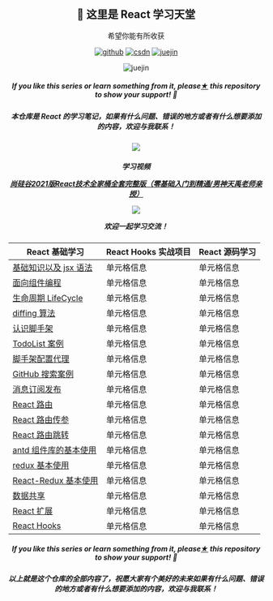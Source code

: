 

<h2 align="center">👋 这里是 React 学习天堂</h2>
<p align="center">希望你能有所收获</p>
<p align="center">
  <a href="https://github.com/linjunc"><img src="https://img.shields.io/badge/GitHub-ff79c6" alt="github"></a>
  <a href="https://blog.csdn.net/m0_50855872"><img src="https://img.shields.io/badge/CSDN-cf000e" alt="csdn"></a>
  <a href="https://juejin.cn/user/1460594842018446"><img src="https://img.shields.io/badge/juejin-brightgreen" alt="juejin"></a>
</p>
<p align="center"><img src="https://img.shields.io/badge/weChat-Ljc--10c-blue" alt="juejin"></p>



<h5><p align="center"><i>If you like this series or learn something from it, please<a href="https://github.com/linjunc/react-study">★</a> this repository to show your support! 🤩</i></p>
<p>
    <h5 align="center">本仓库是 React 的学习笔记，如果有什么问题、错误的地方或者有什么想要添加的内容，欢迎与我联系！</h5>
    </p>
</h5>

<p align="center"><a href="https://github.com/linjunc/react-study"><img src="https://ljcimg.oss-cn-beijing.aliyuncs.com/img/reactjs.jpg"></img></a></p>

<h5 align="center"><p>学习视频</p><p>
    <a href="https://www.bilibili.com/video/BV1wy4y1D7JT?from=search&seid=15201673983921209441&spm_id_from=333.337.0.0">
        <i>尚硅谷2021版React技术全家桶全套完整版（零基础入门到精通/男神天禹老师亲授）</i>
    </a>
    </p>
    <p align="center"><a href="https://github.com/linjunc/react-study"><img src="https://ljcimg.oss-cn-beijing.aliyuncs.com/img/image-20210911211905969.png"></img></a>
<p>
    欢迎一起学习交流！
</p>
</p>
</h5>

| React 基础学习 | React Hooks 实战项目     | React 源码学习     |
| ---------- | ---------- | ---------- |
| [基础知识以及 jsx 语法][1-1] | 单元格信息 | 单元格信息 |
| [面向组件编程][1-2] | 单元格信息 | 单元格信息 |
| [生命周期 LifeCycle][1-3] | 单元格信息 | 单元格信息 |
| [diffing 算法][1-4] | 单元格信息 | 单元格信息 |
| [认识脚手架][1-5] | 单元格信息 | 单元格信息 |
| [TodoList 案例][1-6] | 单元格信息 | 单元格信息 |
| [脚手架配置代理][1-7] | 单元格信息 | 单元格信息 |
| [GitHub 搜索案例][1-8] | 单元格信息 | 单元格信息 |
| [消息订阅发布][1-9] | 单元格信息 | 单元格信息 |
| [React 路由][1-10] | 单元格信息 | 单元格信息 |
| [React 路由传参][1-11] | 单元格信息 | 单元格信息 |
| [React 路由跳转][1-12] | 单元格信息 | 单元格信息 |
| [antd 组件库的基本使用][1-13] | 单元格信息 | 单元格信息 |
| [redux 基本使用][1-14] | 单元格信息 | 单元格信息 |
| [React-Redux 基本使用][1-15] | 单元格信息 | 单元格信息 |
| [数据共享][1-16] | 单元格信息 | 单元格信息 |
| [React 扩展][1-17] | 单元格信息 | 单元格信息 |
| [React Hooks][1-18] | 单元格信息 | 单元格信息 |

[1-1]: https://github.com/linjunc/react-study/blob/main/React%20%E5%85%A5%E9%97%A8%E5%AD%A6%E4%B9%A0/React%20%E5%85%A5%E9%97%A8%E5%AD%A6%E4%B9%A0%EF%BC%88%E4%B8%80%EF%BC%89--%20%E5%9F%BA%E7%A1%80%E7%9F%A5%E8%AF%86%E4%BB%A5%E5%8F%8A%20jsx%E8%AF%AD%E6%B3%95.md
[1-2]: https://github.com/linjunc/react-study/blob/main/React%20%E5%85%A5%E9%97%A8%E5%AD%A6%E4%B9%A0/React%20%E5%85%A5%E9%97%A8%E5%AD%A6%E4%B9%A0%EF%BC%88%E4%BA%8C%EF%BC%89--%20%E9%9D%A2%E5%90%91%E7%BB%84%E4%BB%B6%E7%BC%96%E7%A8%8B.md
[1-3]: https://github.com/linjunc/react-study/blob/main/React%20%E5%85%A5%E9%97%A8%E5%AD%A6%E4%B9%A0/React%20%E5%85%A5%E9%97%A8%E5%AD%A6%E4%B9%A0%EF%BC%88%E4%B8%89%EF%BC%89%20--%20%E7%BB%84%E4%BB%B6%E7%9A%84%E7%94%9F%E5%91%BD%E5%91%A8%E6%9C%9F.md
[1-4]: https://github.com/linjunc/react-study/blob/main/React%20%E5%85%A5%E9%97%A8%E5%AD%A6%E4%B9%A0/React%20%E5%85%A5%E9%97%A8%E5%AD%A6%E4%B9%A0%EF%BC%88%E5%9B%9B%EF%BC%89--%20diffing%20%E7%AE%97%E6%B3%95.md
[1-5]:https://github.com/linjunc/react-study/blob/main/React%20%E5%85%A5%E9%97%A8%E5%AD%A6%E4%B9%A0/React%20%E5%85%A5%E9%97%A8%E5%AD%A6%E4%B9%A0%EF%BC%88%E4%BA%94%EF%BC%89--%20%E5%88%9D%E5%A7%8B%E5%8C%96%E8%84%9A%E6%89%8B%E6%9E%B6.md
[1-6]:https://github.com/linjunc/react-study/blob/main/React%20%E5%85%A5%E9%97%A8%E5%AD%A6%E4%B9%A0/React%20%E5%85%A5%E9%97%A8%E5%AD%A6%E4%B9%A0%EF%BC%88%E5%85%AD%EF%BC%89--%20TodoList%20%E6%A1%88%E4%BE%8B.md
[1-7]: https://github.com/linjunc/react-study/blob/main/React%20%E5%85%A5%E9%97%A8%E5%AD%A6%E4%B9%A0/React%20%E5%85%A5%E9%97%A8%E5%AD%A6%E4%B9%A0%EF%BC%88%E4%B8%83%EF%BC%89--%20%E8%84%9A%E6%89%8B%E6%9E%B6%E9%85%8D%E7%BD%AE%E4%BB%A3%E7%90%86.md
[1-8]:https://github.com/linjunc/react-study/blob/main/React%20%E5%85%A5%E9%97%A8%E5%AD%A6%E4%B9%A0/React%20%E5%85%A5%E9%97%A8%E5%AD%A6%E4%B9%A0%EF%BC%88%E5%85%AB%EF%BC%89--%20GitHub%20%E6%90%9C%E7%B4%A2%E6%A1%88%E4%BE%8B.md
[1-9]:https://github.com/linjunc/react-study/blob/main/React%20%E5%85%A5%E9%97%A8%E5%AD%A6%E4%B9%A0/React%20%E5%85%A5%E9%97%A8%E5%AD%A6%E4%B9%A0%EF%BC%88%E4%B9%9D%EF%BC%89--%20%E6%B6%88%E6%81%AF%E8%AE%A2%E9%98%85%E5%8F%91%E5%B8%83.md
[1-10]:https://github.com/linjunc/react-study/blob/main/React%20%E5%85%A5%E9%97%A8%E5%AD%A6%E4%B9%A0/React%20%E5%85%A5%E9%97%A8%E5%AD%A6%E4%B9%A0%EF%BC%88%E5%8D%81%EF%BC%89--%20React%20%E8%B7%AF%E7%94%B1.md
[1-11]:https://github.com/linjunc/react-study/blob/main/React%20%E5%85%A5%E9%97%A8%E5%AD%A6%E4%B9%A0/React%20%E5%85%A5%E9%97%A8%E5%AD%A6%E4%B9%A0%EF%BC%88%E5%8D%81%E4%B8%80%EF%BC%89--%20React%20%E8%B7%AF%E7%94%B1%E4%BC%A0%E5%8F%82.md
[1-12]:https://github.com/linjunc/react-study/blob/main/React%20%E5%85%A5%E9%97%A8%E5%AD%A6%E4%B9%A0/React%20%E5%85%A5%E9%97%A8%E5%AD%A6%E4%B9%A0%EF%BC%88%E5%8D%81%E4%BA%8C%EF%BC%89--%20React%20%E8%B7%AF%E7%94%B1%E8%B7%B3%E8%BD%AC.md
[1-13]:https://github.com/linjunc/react-study/blob/main/React%20%E5%85%A5%E9%97%A8%E5%AD%A6%E4%B9%A0/React%20%E5%85%A5%E9%97%A8%E5%AD%A6%E4%B9%A0%EF%BC%88%E5%8D%81%E4%B8%89%EF%BC%89--%20antd%20%E7%9A%84%E5%9F%BA%E6%9C%AC%E4%BD%BF%E7%94%A8.md
[1-14]:https://github.com/linjunc/react-study/blob/main/React%20%E5%85%A5%E9%97%A8%E5%AD%A6%E4%B9%A0/React%20%E5%85%A5%E9%97%A8%E5%AD%A6%E4%B9%A0%EF%BC%88%E5%8D%81%E5%9B%9B%EF%BC%89--%20redux%20%E5%9F%BA%E6%9C%AC%E4%BD%BF%E7%94%A8.md
[1-15]:https://github.com/linjunc/react-study/blob/main/React%20%E5%85%A5%E9%97%A8%E5%AD%A6%E4%B9%A0/React%20%E5%85%A5%E9%97%A8%E5%AD%A6%E4%B9%A0%EF%BC%88%E5%8D%81%E4%BA%94%EF%BC%89--%20React-Redux%20%E5%9F%BA%E6%9C%AC%E4%BD%BF%E7%94%A8.md
[1-16]:https://github.com/linjunc/react-study/blob/main/React%20%E5%85%A5%E9%97%A8%E5%AD%A6%E4%B9%A0/React%20%E5%85%A5%E9%97%A8%E5%AD%A6%E4%B9%A0%EF%BC%88%E5%8D%81%E5%85%AD%EF%BC%89--%20%E6%95%B0%E6%8D%AE%E5%85%B1%E4%BA%AB.md
[1-17]:https://github.com/linjunc/react-study/blob/main/React%20%E5%85%A5%E9%97%A8%E5%AD%A6%E4%B9%A0/React%20%E5%85%A5%E9%97%A8%E5%AD%A6%E4%B9%A0%EF%BC%88%E5%8D%81%E4%B8%83%EF%BC%89--%20React%20%E6%89%A9%E5%B1%95.md
[1-18]:https://github.com/linjunc/react-study/blob/main/React%20%E5%85%A5%E9%97%A8%E5%AD%A6%E4%B9%A0/React%E6%A0%B8%E5%BF%83%20--%20React-Hooks.md

<h5><p align="center"><i>If you like this series or learn something from it, please<a href="https://github.com/linjunc/react-study">★</a> this repository to show your support! 🤩</i></p>
<p>
    <h5 align="center">以上就是这个仓库的全部内容了，祝愿大家有个美好的未来如果有什么问题、错误的地方或者有什么想要添加的内容，欢迎与我联系！</h5>
    </p>
</h5>
